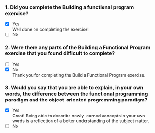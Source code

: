 ### 1. Did you complete the Building a functional program exercise?

- [x] Yes <br>
      Well done on completing the exercise!
- [ ] No

### 2. Were there any parts of the Building a Functional Program exercise that you found difficult to complete?

- [ ] Yes
- [x] No <br>
      Thank you for completing the Build a Functional Program exercise.

### 3. Would you say that you are able to explain, in your own words, the difference between the functional programming paradigm and the object-oriented programming paradigm?

- [x] Yes <br>
      Great! Being able to describe newly-learned concepts in your own words is a reflection of a better understanding of the subject matter.
- [ ] No
